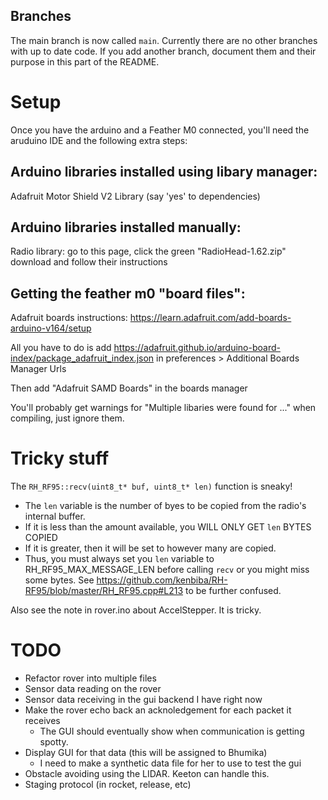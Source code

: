 ## Branches

The main branch is now called `main`. Currently there are no other branches
with up to date code. If you add another branch, document them and their purpose in this part of the
README.

# Setup

Once you have the arduino and a Feather M0 connected, you'll need the aruduino IDE and the 
following extra steps:

## Arduino libraries installed using libary manager:

Adafruit Motor Shield V2 Library (say 'yes' to dependencies)

## Arduino libraries installed manually:

Radio library: go to this page, click the green "RadioHead-1.62.zip" download and follow their
instructions

## Getting the feather m0 "board files":

Adafruit boards instructions:
https://learn.adafruit.com/add-boards-arduino-v164/setup

All you have to do is add
https://adafruit.github.io/arduino-board-index/package_adafruit_index.json
in preferences > Additional Boards Manager Urls

Then add "Adafruit SAMD Boards" in the boards manager

You'll probably get warnings for "Multiple libaries were found for ..." when compiling, just ignore
them.

# Tricky stuff

The `RH_RF95::recv(uint8_t* buf, uint8_t* len)` function is sneaky! 
- The `len` variable is the number of byes to be copied from the radio's internal buffer.
- If it is less than the amount available, you WILL ONLY GET `len` BYTES COPIED
- If it is greater, then it will be set to however many are copied.
- Thus, you must always set you `len` variable to RH_RF95_MAX_MESSAGE_LEN before calling `recv`
  or you might miss some bytes. See https://github.com/kenbiba/RH-RF95/blob/master/RH_RF95.cpp#L213
  to be further confused.

Also see the note in rover.ino about AccelStepper. It is tricky.


# TODO

- Refactor rover into multiple files
- Sensor data reading on the rover
- Sensor data receiving in the gui backend I have right now 
- Make the rover echo back an acknoledgement for each packet it receives
    - The GUI should eventually show when communication is getting spotty.
- Display GUI for that data (this will be assigned to Bhumika)
    - I need to make a synthetic data file for her to use to test the gui
- Obstacle avoiding using the LIDAR. Keeton can handle this.
- Staging protocol (in rocket, release, etc)

